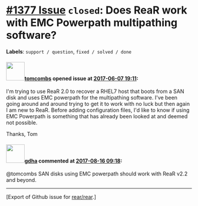 [\#1377 Issue](https://github.com/rear/rear/issues/1377) `closed`: Does ReaR work with EMC Powerpath multipathing software?
===========================================================================================================================

**Labels**: `support / question`, `fixed / solved / done`

#### <img src="https://avatars.githubusercontent.com/u/5486972?v=4" width="50">[tomcombs](https://github.com/tomcombs) opened issue at [2017-06-07 19:11](https://github.com/rear/rear/issues/1377):

I'm trying to use ReaR 2.0 to recover a RHEL7 host that boots from a SAN
disk and uses EMC powerpath for the multipathing software. I've been
going around and around trying to get it to work with no luck but then
again I am new to ReaR. Before adding configuration files, I'd like to
know if using EMC Powerpath is something that has already been looked at
and deemed not possible.

Thanks, Tom

#### <img src="https://avatars.githubusercontent.com/u/888633?u=cdaeb31efcc0048d3619651aa18dd4b76e636b21&v=4" width="50">[gdha](https://github.com/gdha) commented at [2017-08-16 09:18](https://github.com/rear/rear/issues/1377#issuecomment-322714087):

@tomcombs SAN disks using EMC powerpath should work with ReaR v2.2 and
beyond.

------------------------------------------------------------------------

\[Export of Github issue for
[rear/rear](https://github.com/rear/rear).\]
